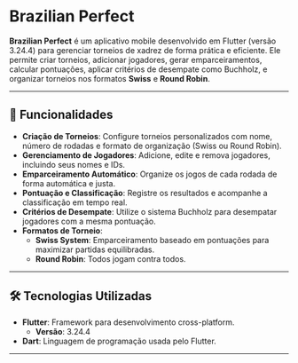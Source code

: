 # Brazilian Perfect  

**Brazilian Perfect** é um aplicativo mobile desenvolvido em Flutter (versão 3.24.4) para gerenciar torneios de xadrez de forma prática e eficiente. Ele permite criar torneios, adicionar jogadores, gerar emparceiramentos, calcular pontuações, aplicar critérios de desempate como Buchholz, e organizar torneios nos formatos **Swiss** e **Round Robin**.

---

## 🚀 Funcionalidades

- **Criação de Torneios**: Configure torneios personalizados com nome, número de rodadas e formato de organização (Swiss ou Round Robin).  
- **Gerenciamento de Jogadores**: Adicione, edite e remova jogadores, incluindo seus nomes e IDs.  
- **Emparceiramento Automático**: Organize os jogos de cada rodada de forma automática e justa.  
- **Pontuação e Classificação**: Registre os resultados e acompanhe a classificação em tempo real.  
- **Critérios de Desempate**: Utilize o sistema Buchholz para desempatar jogadores com a mesma pontuação.  
- **Formatos de Torneio**:
  - **Swiss System**: Emparceiramento baseado em pontuações para maximizar partidas equilibradas.
  - **Round Robin**: Todos jogam contra todos.  

---

## 🛠️ Tecnologias Utilizadas

- **Flutter**: Framework para desenvolvimento cross-platform.  
  - **Versão**: 3.24.4
- **Dart**: Linguagem de programação usada pelo Flutter.
---

